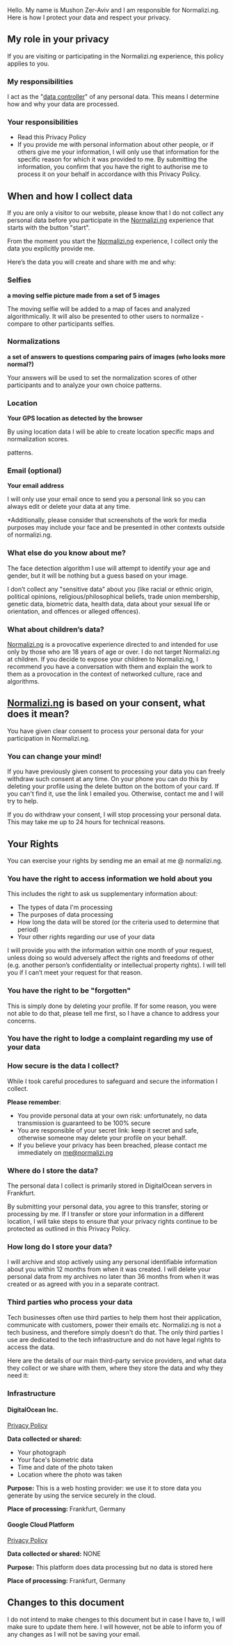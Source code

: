 Hello. My name is Mushon Zer-Aviv and I am responsible for Normalizi.ng. Here is how I protect your data and respect your privacy.

## My role in your privacy

If you are visiting or participating in the Normalizi.ng experience, this policy applies to you.

### My responsibilities

I act as the "[data controller](https://ec.europa.eu/info/law/law-topic/data-protection/reform/rules-business-and-organisations/obligations/controller-processor/what-data-controller-or-data-processor_en)" of any personal data. This means I determine how and why your data are processed.

### Your responsibilities

- Read this Privacy Policy
- If you provide me with personal information about other people, or if
others give me your information, I will only use that information for
the specific reason for which it was provided to me. By submitting the
information, you confirm that you have the right to authorise me to
process it on your behalf in accordance with this Privacy Policy.

## When and how I collect data

If you are only a visitor to our website, please know that I do not collect any personal data before you participate in the [Normalizi.ng](http://normalizi.ng) experience that starts with the button "start".

From the moment you start the [Normalizi.ng](http://normalizi.ng) experience, I collect only the data you explicitly provide me.

Here’s the data you will create and share with me and why:

### Selfies

**a moving selfie picture made from a set of 5 images**

The moving selfie will be added to a map of faces and analyzed algorithmically. It will also be presented to other users to normalize - compare to other participants selfies.

### Normalizations

**a set of answers to questions comparing pairs of images (who looks more normal?)**

Your answers will be used to set the normalization scores of other participants and to analyze your own choice patterns.

### Location

**Your GPS location as detected by the browser**

By using location data I will be able to create location specific maps and normalization scores.

patterns.

### Email (optional)

**Your email address**

I will only use your email once to send you a personal link so you can always edit or delete your data at any time.


*Additionally, please consider that screenshots of the work for media purposes may include your face and be presented in other contexts outside of normalizi.ng.

### What else do you know about me?

The face detection algorithm I use will attempt to identify your age and gender, but it will be nothing but a guess based on your image.

I don’t collect any "sensitive data" about you (like racial or ethnic origin, political opinions, religious/philosophical beliefs, trade union membership, genetic data, biometric data, health data, data about your sexual life or orientation, and offences or alleged offences). 

### What about children’s data?

[Normalizi.ng](http://normalizi.ng) is a provocative experience directed to and intended for use only by those who are 18 years of age or over. I do not target Normalizi.ng at children. If you decide to expose your children to Normalizi.ng, I recommend you have a conversation with them and explain the work to them as a provocation in the context of networked culture, race and algorithms.

## [Normalizi.ng](http://normalizi.ng) is based on your consent, what does it mean?

You have given clear consent to process your personal data for your participation in Normalizi.ng.

### You can change your mind!

If you have previously given consent to processing your data you can freely withdraw such consent at any time. On your phone you can do this by deleting your profile using the delete button on the bottom of your card. If you can't find it, use the link I emailed you. Otherwise, contact me and I will try to help.

If you do withdraw your consent, I will stop processing your personal data. This may take me up to 24 hours for technical reasons.

## Your Rights

You can exercise your rights by sending me an email at me @ normalizi.ng.

### You have the right to access information we hold about you

This includes the right to ask us supplementary information about:

- The types of data I'm processing
- The purposes of data processing
- How long the data will be stored (or the criteria used to determine that period)
- Your other rights regarding our use of your data

I will provide you with the information within one month of your request, unless doing so would adversely affect the rights and freedoms of other (e.g. another person’s confidentiality or intellectual property rights). I will tell you if I can’t meet your request for that reason.

### You have the right to be "forgotten"

This is simply done by deleting your profile. If for some reason, you were not able to do that, please tell me first, so I have a chance to address your concerns. 

### You have the right to lodge a complaint regarding my use of your data

### How secure is the data I collect?

While I took careful procedures to safeguard and secure the information I collect.

**Please remember**:

- You provide personal data at your own risk: unfortunately, no data transmission is guaranteed to be 100% secure
- You are responsible of your secret link: keep it secret and safe, otherwise someone may delete your profile on your behalf.
- If you believe your privacy has been breached, please contact me immediately on [me@normalizi.ng](mailto:me@normalizi.ng?subject=I%20believe%20my%20Privacy%20has%20been%20Breached)

### Where do I store the data?

The personal data I collect is primarily stored in DigitalOcean servers in Frankfurt. 

By submitting your personal data, you agree to this transfer, storing or processing by me. If I transfer or store your information in a different location, I will take steps to ensure that your privacy rights continue to be protected as outlined in this Privacy Policy.

### How long do I store your data?

I will archive and stop actively using any personal identifiable information about you within 12 months from when it was created. I will delete your personal data from my archives no later than 36 months from when it was created or as agreed with you in a separate contract.

### Third parties who process your data

Tech businesses often use third parties to help them host their application, communicate with customers, power their emails etc. Normalizi.ng is not a tech business, and therefore simply doesn't do that. The only third parties I use are dedicated to the tech infrastructure and do not have legal rights to access the data.

Here are the details of our main third-party service providers, and what data they collect or we share with them, where they store the data and why they need it:

### Infrastructure


#### DigitalOcean Inc.

[Privacy Policy](https://www.digitalocean.com/legal/privacy-policy/)

**Data collected or shared:**
- Your photograph
- Your face's biometric data
- Time and date of the photo taken
- Location where the photo was taken

**Purpose:**
This is a web hosting provider: we use it to store data you generate by using the service securely in the cloud.

**Place of processing:** Frankfurt, Germany

#### Google Cloud Platform

[Privacy Policy](https://cloud.google.com/terms/cloud-privacy-notice)

**Data collected or shared:**
NONE

**Purpose:**
This platform does data processing but no data is stored here

**Place of processing:** Frankfurt, Germany

## Changes to this document

I do not intend to make chenges to this document but in case I have to, I will make sure to update them here. I will however, not be able to inform you of any changes as I will not be saving your email.

